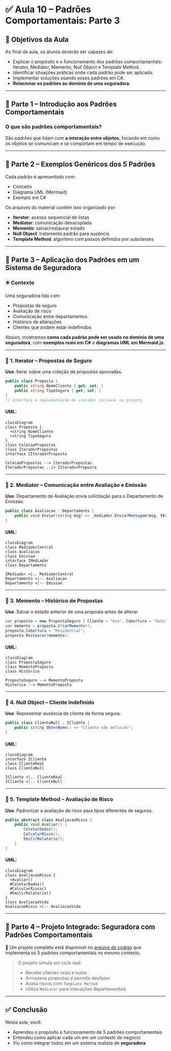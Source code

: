 
# ✅ Aula 10 – Padrões Comportamentais: Parte 3

## 🎯 Objetivos da Aula

Ao final da aula, os alunos deverão ser capazes de:

* Explicar o propósito e o funcionamento dos padrões comportamentais: Iterator, Mediator, Memento, Null Object e Template Method.
* Identificar situações práticas onde cada padrão pode ser aplicado.
* Implementar soluções usando esses padrões em C#.
* **Relacionar os padrões ao domínio de uma seguradora.**

---

## 🧩 Parte 1 – Introdução aos Padrões Comportamentais

### O que são padrões comportamentais?

São padrões que lidam com **a interação entre objetos**, focando em como os objetos se comunicam e se comportam em tempo de execução.

---

## 🧠 Parte 2 – Exemplos Genéricos dos 5 Padrões

Cada padrão é apresentado com:

* Conceito
* Diagrama UML (Mermaid)
* Exemplo em C#

Os arquivos do material contêm isso organizado por:

* **Iterator**: acesso sequencial de listas
* **Mediator**: comunicação desacoplada
* **Memento**: salvar/restaurar estado
* **Null Object**: tratamento padrão para ausência
* **Template Method**: algoritmo com passos definidos por subclasses

---

## 🏢 Parte 3 – Aplicação dos Padrões em um Sistema de Seguradora

### ✳️ Contexto

Uma seguradora lida com:

* Propostas de seguro
* Avaliação de risco
* Comunicação entre departamentos
* Histórico de alterações
* Clientes que podem estar indefinidos

Abaixo, mostramos **como cada padrão pode ser usado no domínio de uma seguradora**, com **exemplos reais em C#** e **diagramas UML em Mermaid.js**.

---

### 🔁 1. **Iterator – Propostas de Seguro**

**Uso**: Iterar sobre uma coleção de propostas aprovadas.

```csharp
public class Proposta {
    public string NomeCliente { get; set; }
    public string TipoSeguro { get; set; }
}
// Interface e implementação do iterador inclusas no projeto.
```

#### UML:

```mermaid
classDiagram
class Proposta {
  +string NomeCliente
  +string TipoSeguro
}
class ColecaoPropostas
class IteradorPropostas
interface IIteradorProposta

ColecaoPropostas --> IteradorPropostas
IteradorPropostas ..|> IIteradorProposta
```

---

### 🧭 2. **Mediator – Comunicação entre Avaliação e Emissão**

**Uso**: Departamento de Avaliação envia solicitação para o Departamento de Emissão.

```csharp
public class Avaliacao : Departamento {
    public void Enviar(string msg) => _mediador.EnviarMensagem(msg, this);
}
```

#### UML:

```mermaid
classDiagram
class MediadorCentral
class Avaliacao
class Emissao
interface IMediador
class Departamento

IMediador <|.. MediadorCentral
Departamento <|-- Avaliacao
Departamento <|-- Emissao
```

---

### 💾 3. **Memento – Histórico de Propostas**

**Uso**: Salvar o estado anterior de uma proposta antes de alterar.

```csharp
var proposta = new PropostaSeguro { Cliente = "Ana", Cobertura = "Auto" };
var memento = proposta.CriarMemento();
proposta.Cobertura = "Residencial";
proposta.Restaurar(memento);
```

#### UML:

```mermaid
classDiagram
class PropostaSeguro
class MementoProposta
class Historico

PropostaSeguro --> MementoProposta
Historico --> MementoProposta
```

---

### 🚫 4. **Null Object – Cliente Indefinido**

**Uso**: Representar ausência de cliente de forma segura.

```csharp
public class ClienteNull : ICliente {
    public string ObterNome() => "Cliente não definido";
}
```

#### UML:

```mermaid
classDiagram
interface ICliente
class ClienteReal
class ClienteNull

ICliente <|.. ClienteReal
ICliente <|.. ClienteNull
```

---

### 🧬 5. **Template Method – Avaliação de Risco**

**Uso**: Padronizar a avaliação de risco para tipos diferentes de seguros.

```csharp
public abstract class AvaliacaoRisco {
    public void Avaliar() {
        ColetarDados();
        CalcularRisco();
        EmitirRelatorio();
    }
}
```

#### UML:

```mermaid
classDiagram
class AvaliacaoRisco {
  +Avaliar()
  #ColetarDados()
  #CalcularRisco()
  #EmitirRelatorio()
}
class AvaliacaoVida
AvaliacaoRisco <|-- AvaliacaoVida
```

---

## 🔧 Parte 4 – Projeto Integrado: Seguradora com Padrões Comportamentais

🎯 Um projeto completo está disponível no [arquivo de código](#) que implementa os 5 padrões comportamentais no mesmo contexto.

> O projeto simula um ciclo real:
>
> * Recebe clientes reais e nulos
> * Armazena propostas e permite desfazer
> * Avalia riscos com `Template Method`
> * Utiliza `Mediator` para interações departamentais

---

## ✅ Conclusão

Nesta aula, você:

* Aprendeu o propósito e funcionamento de 5 padrões comportamentais
* Entendeu como aplicar cada um em um contexto de negócio
* Viu como integrar todos em um sistema realista de **seguradora**


